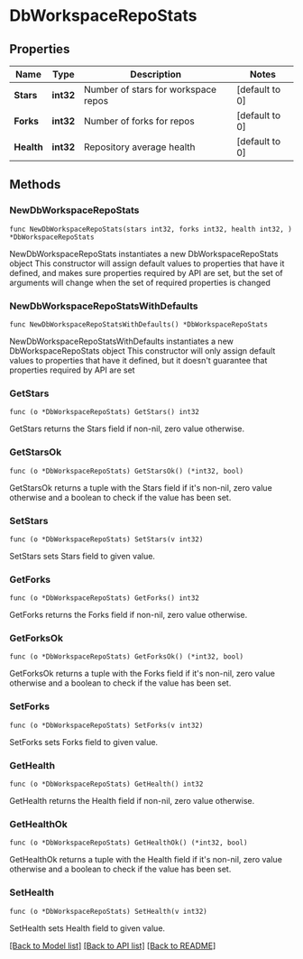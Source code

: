 # DbWorkspaceRepoStats

## Properties

Name | Type | Description | Notes
------------ | ------------- | ------------- | -------------
**Stars** | **int32** | Number of stars for workspace repos | [default to 0]
**Forks** | **int32** | Number of forks for repos | [default to 0]
**Health** | **int32** | Repository average health | [default to 0]

## Methods

### NewDbWorkspaceRepoStats

`func NewDbWorkspaceRepoStats(stars int32, forks int32, health int32, ) *DbWorkspaceRepoStats`

NewDbWorkspaceRepoStats instantiates a new DbWorkspaceRepoStats object
This constructor will assign default values to properties that have it defined,
and makes sure properties required by API are set, but the set of arguments
will change when the set of required properties is changed

### NewDbWorkspaceRepoStatsWithDefaults

`func NewDbWorkspaceRepoStatsWithDefaults() *DbWorkspaceRepoStats`

NewDbWorkspaceRepoStatsWithDefaults instantiates a new DbWorkspaceRepoStats object
This constructor will only assign default values to properties that have it defined,
but it doesn't guarantee that properties required by API are set

### GetStars

`func (o *DbWorkspaceRepoStats) GetStars() int32`

GetStars returns the Stars field if non-nil, zero value otherwise.

### GetStarsOk

`func (o *DbWorkspaceRepoStats) GetStarsOk() (*int32, bool)`

GetStarsOk returns a tuple with the Stars field if it's non-nil, zero value otherwise
and a boolean to check if the value has been set.

### SetStars

`func (o *DbWorkspaceRepoStats) SetStars(v int32)`

SetStars sets Stars field to given value.


### GetForks

`func (o *DbWorkspaceRepoStats) GetForks() int32`

GetForks returns the Forks field if non-nil, zero value otherwise.

### GetForksOk

`func (o *DbWorkspaceRepoStats) GetForksOk() (*int32, bool)`

GetForksOk returns a tuple with the Forks field if it's non-nil, zero value otherwise
and a boolean to check if the value has been set.

### SetForks

`func (o *DbWorkspaceRepoStats) SetForks(v int32)`

SetForks sets Forks field to given value.


### GetHealth

`func (o *DbWorkspaceRepoStats) GetHealth() int32`

GetHealth returns the Health field if non-nil, zero value otherwise.

### GetHealthOk

`func (o *DbWorkspaceRepoStats) GetHealthOk() (*int32, bool)`

GetHealthOk returns a tuple with the Health field if it's non-nil, zero value otherwise
and a boolean to check if the value has been set.

### SetHealth

`func (o *DbWorkspaceRepoStats) SetHealth(v int32)`

SetHealth sets Health field to given value.



[[Back to Model list]](../README.md#documentation-for-models) [[Back to API list]](../README.md#documentation-for-api-endpoints) [[Back to README]](../README.md)


